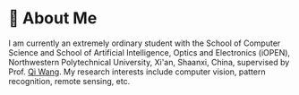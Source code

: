 # 👋 About Me
I am currently an extremely ordinary student with the School of Computer Science and School of Artificial Intelligence, Optics and Electronics (iOPEN), Northwestern Polytechnical University, Xi'an, Shaanxi, China, supervised by Prof. [Qi Wang](http://crabwq.github.io/). My research interests include computer vision, pattern recognition, remote sensing, etc. 
